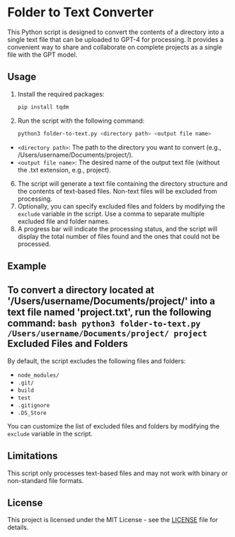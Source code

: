 Folder to Text Converter
========================

This Python script is designed to convert the contents of a directory into a single text file that can be uploaded to GPT-4 for processing. It provides a convenient way to share and collaborate on complete projects as a single file with the GPT model.

Usage
-----

1.  Install the required packages:
    ```bash
    pip install tqdm
    ```
3.  Run the script with the following command:
    ```bash
    python3 folder-to-text.py <directory path> <output file name>
    ```
*   `<directory path>`: The path to the directory you want to convert (e.g., /Users/username/Documents/project/).
*   `<output file name>`: The desired name of the output text file (without the .txt extension, e.g., project).

6.  The script will generate a text file containing the directory structure and the contents of text-based files. Non-text files will be excluded from processing.
7.  Optionally, you can specify excluded files and folders by modifying the `exclude` variable in the script. Use a comma to separate multiple excluded file and folder names.
8.  A progress bar will indicate the processing status, and the script will display the total number of files found and the ones that could not be processed.

Example
-------

To convert a directory located at '/Users/username/Documents/project/' into a text file named 'project.txt', run the following command:
    ```bash
    python3 folder-to-text.py /Users/username/Documents/project/ project
    ```
Excluded Files and Folders
--------------------------

By default, the script excludes the following files and folders:

*   `node_modules/`
*   `.git/`
*   `build`
*   `test`
*   `.gitignore`
*   `.DS_Store`

You can customize the list of excluded files and folders by modifying the `exclude` variable in the script.

Limitations
-----------

This script only processes text-based files and may not work with binary or non-standard file formats.

License
-------

This project is licensed under the MIT License - see the [LICENSE](LICENSE) file for details.
